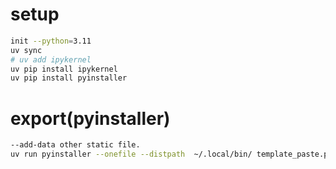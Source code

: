 
# setup
```bash
init --python=3.11
uv sync
# uv add ipykernel
uv pip install ipykernel
uv pip install pyinstaller
```


# export(pyinstaller)
```bash
--add-data other static file.
uv run pyinstaller --onefile --distpath  ~/.local/bin/ template_paste.py
```